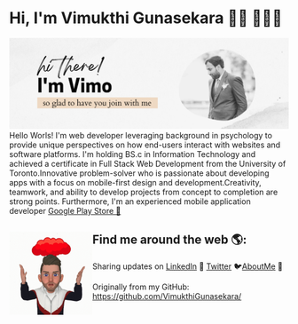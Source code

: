 # Hi, I'm Vimukthi Gunasekara 👋🏾 👩🏾‍💻

<img src="cover.png">
Hello Worls! I'm web developer leveraging background in psychology to provide unique perspectives on how end-users interact with websites and software platforms.
I'm holding BS.c in Information Technology and achieved a certificate in Full Stack Web Development from the University of Toronto.Innovative problem-solver who is passionate about developing apps with a focus on mobile-first design and development.Creativity, teamwork, and ability to develop projects from concept to completion are strong points.
Furthermore, I'm an experienced mobile application developer <a href="https://play.google.com/store/apps/dev?id=8946113378972656642&hl=en">Google Play Store 📱 </a>

## Find me around the web 🌎: <img align="left" width="150" height="150" src="Icon.gif">
Sharing updates on <a href="https://www.linkedin.com/in/vimukthi-gunasekara/">LinkedIn</a> 💼 <a href="https://twitter.com/Vimu_Gunasekara">Twitter</a> 🐦<a href="https://about.me/VimukthiGunasekara/">AboutMe</a> 🧔

Originally from my GitHub:  
<https://github.com/VimukthiGunasekara/>

